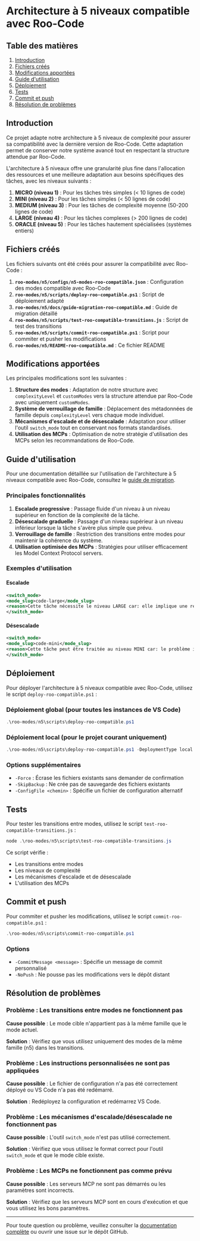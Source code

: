 # Architecture à 5 niveaux compatible avec Roo-Code

## Table des matières

1. [Introduction](#introduction)
2. [Fichiers créés](#fichiers-créés)
3. [Modifications apportées](#modifications-apportées)
4. [Guide d'utilisation](#guide-dutilisation)
5. [Déploiement](#déploiement)
6. [Tests](#tests)
7. [Commit et push](#commit-et-push)
8. [Résolution de problèmes](#résolution-de-problèmes)

## Introduction

Ce projet adapte notre architecture à 5 niveaux de complexité pour assurer sa compatibilité avec la dernière version de Roo-Code. Cette adaptation permet de conserver notre système avancé tout en respectant la structure attendue par Roo-Code.

L'architecture à 5 niveaux offre une granularité plus fine dans l'allocation des ressources et une meilleure adaptation aux besoins spécifiques des tâches, avec les niveaux suivants :

1. **MICRO (niveau 1)** : Pour les tâches très simples (< 10 lignes de code)
2. **MINI (niveau 2)** : Pour les tâches simples (< 50 lignes de code)
3. **MEDIUM (niveau 3)** : Pour les tâches de complexité moyenne (50-200 lignes de code)
4. **LARGE (niveau 4)** : Pour les tâches complexes (> 200 lignes de code)
5. **ORACLE (niveau 5)** : Pour les tâches hautement spécialisées (systèmes entiers)

## Fichiers créés

Les fichiers suivants ont été créés pour assurer la compatibilité avec Roo-Code :

1. **`roo-modes/n5/configs/n5-modes-roo-compatible.json`** : Configuration des modes compatible avec Roo-Code
2. **`roo-modes/n5/scripts/deploy-roo-compatible.ps1`** : Script de déploiement adapté
3. **`roo-modes/n5/docs/guide-migration-roo-compatible.md`** : Guide de migration détaillé
4. **`roo-modes/n5/scripts/test-roo-compatible-transitions.js`** : Script de test des transitions
5. **`roo-modes/n5/scripts/commit-roo-compatible.ps1`** : Script pour commiter et pusher les modifications
6. **`roo-modes/n5/README-roo-compatible.md`** : Ce fichier README

## Modifications apportées

Les principales modifications sont les suivantes :

1. **Structure des modes** : Adaptation de notre structure avec `complexityLevel` et `customModes` vers la structure attendue par Roo-Code avec uniquement `customModes`.
2. **Système de verrouillage de famille** : Déplacement des métadonnées de famille depuis `complexityLevel` vers chaque mode individuel.
3. **Mécanismes d'escalade et de désescalade** : Adaptation pour utiliser l'outil `switch_mode` tout en conservant nos formats standardisés.
4. **Utilisation des MCPs** : Optimisation de notre stratégie d'utilisation des MCPs selon les recommandations de Roo-Code.

## Guide d'utilisation

Pour une documentation détaillée sur l'utilisation de l'architecture à 5 niveaux compatible avec Roo-Code, consultez le [guide de migration](./docs/guide-migration-roo-compatible.md).

### Principales fonctionnalités

1. **Escalade progressive** : Passage fluide d'un niveau à un niveau supérieur en fonction de la complexité de la tâche.
2. **Désescalade graduelle** : Passage d'un niveau supérieur à un niveau inférieur lorsque la tâche s'avère plus simple que prévu.
3. **Verrouillage de famille** : Restriction des transitions entre modes pour maintenir la cohérence du système.
4. **Utilisation optimisée des MCPs** : Stratégies pour utiliser efficacement les Model Context Protocol servers.

### Exemples d'utilisation

#### Escalade

```xml
<switch_mode>
<mode_slug>code-large</mode_slug>
<reason>Cette tâche nécessite le niveau LARGE car: elle implique une refactorisation majeure du système d'authentification</reason>
</switch_mode>
```

#### Désescalade

```xml
<switch_mode>
<mode_slug>code-mini</mode_slug>
<reason>Cette tâche peut être traitée au niveau MINI car: le problème identifié est simplement un index manquant dans la base de données</reason>
</switch_mode>
```

## Déploiement

Pour déployer l'architecture à 5 niveaux compatible avec Roo-Code, utilisez le script `deploy-roo-compatible.ps1` :

### Déploiement global (pour toutes les instances de VS Code)

```powershell
.\roo-modes/n5\scripts\deploy-roo-compatible.ps1
```

### Déploiement local (pour le projet courant uniquement)

```powershell
.\roo-modes/n5\scripts\deploy-roo-compatible.ps1 -DeploymentType local
```

### Options supplémentaires

- `-Force` : Écrase les fichiers existants sans demander de confirmation
- `-SkipBackup` : Ne crée pas de sauvegarde des fichiers existants
- `-ConfigFile <chemin>` : Spécifie un fichier de configuration alternatif

## Tests

Pour tester les transitions entre modes, utilisez le script `test-roo-compatible-transitions.js` :

```powershell
node .\roo-modes/n5\scripts\test-roo-compatible-transitions.js
```

Ce script vérifie :
- Les transitions entre modes
- Les niveaux de complexité
- Les mécanismes d'escalade et de désescalade
- L'utilisation des MCPs

## Commit et push

Pour commiter et pusher les modifications, utilisez le script `commit-roo-compatible.ps1` :

```powershell
.\roo-modes/n5\scripts\commit-roo-compatible.ps1
```

### Options

- `-CommitMessage <message>` : Spécifie un message de commit personnalisé
- `-NoPush` : Ne pousse pas les modifications vers le dépôt distant

## Résolution de problèmes

### Problème : Les transitions entre modes ne fonctionnent pas

**Cause possible** : Le mode cible n'appartient pas à la même famille que le mode actuel.

**Solution** : Vérifiez que vous utilisez uniquement des modes de la même famille (n5) dans les transitions.

### Problème : Les instructions personnalisées ne sont pas appliquées

**Cause possible** : Le fichier de configuration n'a pas été correctement déployé ou VS Code n'a pas été redémarré.

**Solution** : Redéployez la configuration et redémarrez VS Code.

### Problème : Les mécanismes d'escalade/désescalade ne fonctionnent pas

**Cause possible** : L'outil `switch_mode` n'est pas utilisé correctement.

**Solution** : Vérifiez que vous utilisez le format correct pour l'outil `switch_mode` et que le mode cible existe.

### Problème : Les MCPs ne fonctionnent pas comme prévu

**Cause possible** : Les serveurs MCP ne sont pas démarrés ou les paramètres sont incorrects.

**Solution** : Vérifiez que les serveurs MCP sont en cours d'exécution et que vous utilisez les bons paramètres.

---

Pour toute question ou problème, veuillez consulter la [documentation complète](./docs/guide-migration-roo-compatible.md) ou ouvrir une issue sur le dépôt GitHub.